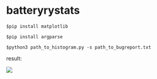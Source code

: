 # batteryrystats
`$pip install matplotlib`

`$pip install argparse`

`$python3 path_to_histogram.py -s path_to_bugreport.txt`

result:

![](https://i.ibb.co/71Hsn86/power.png)


